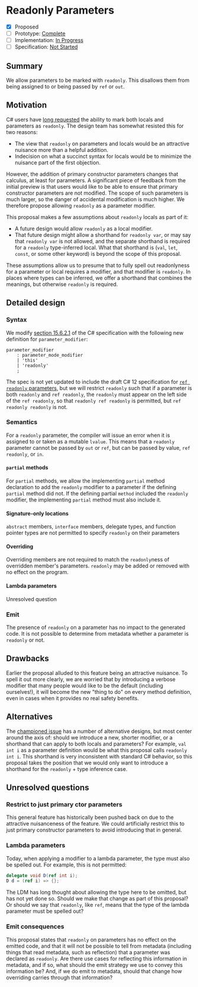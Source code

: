 # Readonly Parameters

* [x] Proposed
* [ ] Prototype: [Complete](https://github.com/PROTOTYPE_OWNER/roslyn/BRANCH_NAME)
* [ ] Implementation: [In Progress](https://github.com/dotnet/roslyn/BRANCH_NAME)
* [ ] Specification: [Not Started](pr/1)

## Summary
[summary]: #summary

We allow parameters to be marked with `readonly`. This disallows them from being assigned to or being passed by `ref` or `out`.

## Motivation
[motivation]: #motivation

C# users have [long requested](https://github.com/dotnet/csharplang/issues/188) the ability to mark both locals and parameters as `readonly`. The design team has somewhat resisted this for two reasons:

* The view that `readonly` on parameters and locals would be an attractive nuisance more than a helpful addition.
* Indecision on what a succinct syntax for locals would be to minimize the nuisance part of the first objection.

However, the addition of primary constructor parameters changes that calculus, at least for parameters. A significant piece of feedback from the initial preview is that users would like to be able to
ensure that primary constructor parameters are not modified. The scope of such parameters is much larger, so the danger of accidental modification is much higher. We therefore propose allowing `readonly`
as a parameter modifier.

This proposal makes a few assumptions about `readonly` locals as part of it:

* A future design would allow `readonly` as a local modifier.
* That future design might allow a shorthand for `readonly var`, or may say that `readonly var` is not allowed, and the separate shorthand is required for a `readonly` type-inferred local. What that shorthand
  is (`val`, `let`, `const`, or some other keyword) is beyond the scope of this proposal.

These assumptions allow us to presume that to fully spell out readonlyness for a parameter or local requires a modifier, and that modifier is `readonly`. In places where types can be inferred, we offer a
shorthand that combines the meanings, but otherwise `readonly` is required.

## Detailed design
[design]: #detailed-design

### Syntax

We modify [section 15.6.2.1](https://github.com/dotnet/csharpstandard/blob/draft-v7/standard/classes.md#15621-general) of the C# specification with the following new definition for `parameter_modifier`:

```antlr
parameter_modifier
    : parameter_mode_modifier
    | 'this'
    | 'readonly'
    ;
```

The spec is not yet updated to include the draft C# 12 specification for [`ref readonly` parameters](https://github.com/dotnet/csharplang/blob/main/proposals/ref-readonly-parameters.md), but we will restrict
`readonly` such that if a parameter is both `readonly` and `ref readonly`, the `readonly` must appear on the left side of the `ref readonly`, so that `readonly ref readonly` is permitted, but `ref readonly readonly`
is not.

### Semantics

For a `readonly` parameter, the compiler will issue an error when it is assigned to or taken as a mutable `lvalue`. This means that a `readonly` parameter cannot be passed by `out` or `ref`, but can be passed
by value, `ref readonly`, or `in`.

#### `partial` methods

For `partial` methods, we allow the implementing `partial` method declaration to add the `readonly` modifier to a parameter if the defining `partial` method did not. If the defining partial `method` included the
`readonly` modifier, the implementing `partial` method must also include it.

#### Signature-only locations

`abstract` members, `interface` members, delegate types, and function pointer types are not permitted to specify `readonly` on their parameters

#### Overriding

Overriding members are not required to match the `readonly`ness of overridden member's parameters. `readonly` may be added or removed with no effect on the program.

#### Lambda parameters

Unresolved question

### Emit

The presence of `readonly` on a parameter has no impact to the generated code. It is not possible to determine from metadata whether a parameter is `readonly` or not.

## Drawbacks
[drawbacks]: #drawbacks

Earlier the proposal alluded to this feature being an attractive nuisance. To spell it out more clearly, we are worried that by introducing a verbose modifier that many people would like to be the default (including ourselves!),
it will become the new "thing to do" on every method definition, even in cases when it provides no real safety benefits.

## Alternatives
[alternatives]: #alternatives

The [championed issue](https://github.com/dotnet/csharplang/blob/main/proposals/ref-readonly-parameters.md) has a number of alternative designs, but most center around the axis of: should we introduce a new, shorter modifier, or
a shorthand that can apply to both locals and parameters? For example, `val int i` as a parameter definition would be what this proposal calls `readonly int i`. This shorthand is very inconsistent with standard C# behavior, so
this proposal takes the position that we would only want to introduce a shorthand for the `readonly` + type inference case.

## Unresolved questions
[unresolved]: #unresolved-questions

### Restrict to just primary ctor parameters

This general feature has historically been pushed back on due to the attractive nuisanceness of the feature. We could artificially restrict this to just primary constructor parameters to avoid introducing that in general.

### Lambda parameters

Today, when applying a modifier to a lambda parameter, the type must also be spelled out. For example, this is not permitted:

```cs
delegate void D(ref int i);
D d = (ref i) => {};
```

The LDM has long thought about allowing the type here to be omitted, but has not yet done so. Should we make that change as part of this proposal? Or should we say that `readonly`, like `ref`, means that the type of the lambda
parameter must be spelled out?

### Emit consequences

This proposal states that `readonly` on parameters has no effect on the emitted code, and that it will not be possible to tell from metadata (including things that read metadata, such as reflection) that a parameter was declared as
`readonly`. Are there use cases for reflecting this information in metadata, and if so, what should the emit strategy we use to convey this information be? And, if we do emit to metadata, should that change how overriding
carries through that information?

